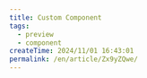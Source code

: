 ```yaml
---
title: Custom Component
tags:
  - preview
  - component
createTime: 2024/11/01 16:43:01
permalink: /en/article/Zx9yZQwe/
---
```


<CustomComponent />

